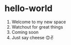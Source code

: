 # hello-world
1. Welcome to my new space
2. Watchout for great things
3. Coming soon
4. Just say cheese 😊✌
